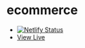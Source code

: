 # ecommerce

- [![Netlify Status](https://api.netlify.com/api/v1/badges/5c3dc38e-2e3a-4d2b-841c-2ca1f9ddcbc3/deploy-status)](https://app.netlify.com/sites/ecommerce-av/deploys)
- [View Live](https://ecommerce-av.netlify.app/)
